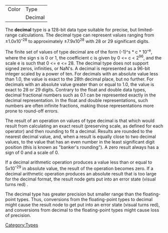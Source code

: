 |       |         |
|-------|---------|
| Color | Type    |
|       | Decimal |

The **decimal** type is a 128-bit data type suitable for precise, but
limited-range calculations. The decimal type can represent values
ranging from ±1.0x10<sup>–28</sup> to approximately ±7.9x10<sup>28</sup>
with 28 or 29 significant digits.

The finite set of values of type decimal are of the form (-1)^s \* c \*
10<sup>–e</sup>, where the sign s is 0 or 1, the coefficient c is given
by 0 \<= c \< 2<sup>96</sup>, and the scale e is such that 0 \<= e \<=
28. The decimal type does not support signed zeros, infinities, or
NaN's. A decimal is represented as a 96-bit integer scaled by a power of
ten. For decimals with an absolute value less than 1.0, the value is
exact to the 28th decimal place, but no further. For decimals with an
absolute value greater than or equal to 1.0, the value is exact to 28 or
29 digits. Contrary to the float and double data types, decimal
fractional numbers such as 0.1 can be represented exactly in the decimal
representation. In the float and double representations, such numbers
are often infinite fractions, making those representations more prone to
round-off errors.

The result of an operation on values of type decimal is that which would
result from calculating an exact result (preserving scale, as defined
for each operator) and then rounding to fit a decimal. Results are
rounded to the nearest decimal value, and, when a result is equally
close to two decimal values, to the value that has an even number in the
least significant digit position (this is known as "banker's rounding").
A zero result always has a sign of 0 and a scale of 0.

If a decimal arithmetic operation produces a value less than or equal to
5x10<sup>–29</sup> in absolute value, the result of the operation
becomes zero. If a decimal arithmetic operation produces an absolute
result that is too large for the decimal format, the result node gets
put into an error state (visual turns red) .

The decimal type has greater precision but smaller range than the
floating-point types. Thus, conversions from the floating-point types to
decimal might cause the result node to get put into an error state
(visual turns red), and conversions from decimal to the floating-point
types might cause loss of precision.

[Category:Types](Category:Types "wikilink")
